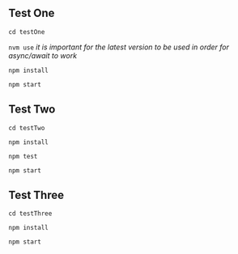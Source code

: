 ## Test One
```cd testOne```

```nvm use```
*it is important for the latest version to be used in order for async/await to work*

```npm install```

```npm start```


## Test Two
```cd testTwo```

```npm install```

```npm test```

```npm start```


## Test Three
```cd testThree```

```npm install```

```npm start```